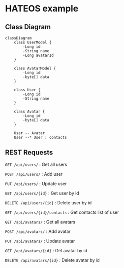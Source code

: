 # HATEOS example

## Class Diagram

```mermaid
classDiagram
    class UserModel {
        -Long id
        -String name
        -Long avatarId
    }

    class AvatarModel {
        -Long id
        -byte[] data
    }

    class User {
        -Long id
        -String name
    }

    class Avatar {
        -Long id
        -byte[] data
    }

    User -- Avatar
    User --* User : contacts
```

## REST Requests

`GET /api/users/` : Get all users

`POST /api/users/` : Add user

`PUT /api/users/` : Update user

`GET /api/users/{id}` : Get user by id

`DELETE /api/users/{id}` : Delete user by id

`GET /api/users/{id}/contacts` : Get contacts list of user

`GET /api/avatars/` : Get all avatars

`POST /api/avatars/` : Add avatar

`PUT /api/avatars/` : Update avatar

`GET /api/avatars/{id}` : Get avatar by id

`DELETE /api/avatars/{id}` : Delete avatar by id
